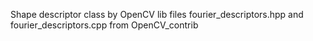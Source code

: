 Shape descriptor class by OpenCV lib
files fourier_descriptors.hpp and fourier_descriptors.cpp from OpenCV_contrib
